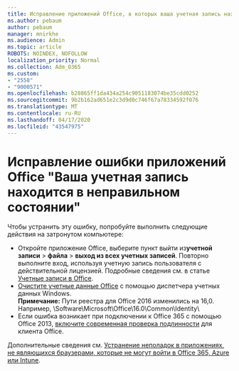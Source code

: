 ```yaml
---
title: Исправление приложений Office, в которых ваша учетная запись находится в ошибочном сообщении о состоянии
ms.author: pebaum
author: pebaum
manager: mnirkhe
ms.audience: Admin
ms.topic: article
ROBOTS: NOINDEX, NOFOLLOW
localization_priority: Normal
ms.collection: Adm_O365
ms.custom:
- "2558"
- "9000571"
ms.openlocfilehash: b28865ff1da434a254c9051183074be35cdd0252
ms.sourcegitcommit: 9b2b162ad651e2c3d9d0c746f67a78334592f076
ms.translationtype: MT
ms.contentlocale: ru-RU
ms.lasthandoff: 04/17/2020
ms.locfileid: "43547975"
---
```

# <a name="fixing-the-office-apps-your-account-is-in-a-bad-state-error"></a>Исправление ошибки приложений Office "Ваша учетная запись находится в неправильном состоянии"

Чтобы устранить эту ошибку, попробуйте выполнить следующие действия на затронутом компьютере:

- Откройте приложение Office, выберите пункт выйти из**учетной записи** >  **файла** > **выход из всех учетных записей**. Повторно выполните вход, используя учетную запись пользователя с действительной лицензией. Подробные сведения см. в статье [Учетные записи в Office](https://support.office.com/article/accounts-in-office-628ea040-f265-49de-b986-be09c3ebf8a9).
- [Очистите учетные данные Office](https://docs.microsoft.com/office/troubleshoot/error-messages/another-account-already-signed-in#step-3-clear-cached-credentials-on-the-computer) с помощью диспетчера учетных данных Windows.<br>
  **Примечание:** Пути реестра для Office 2016 изменились на 16,0. Например, \Software\Microsoft\Office\16.0\Common\Identity\
- Если ошибка возникает при подключении к Office 365 с помощью Office 2013, [включите современная проверка подлинности](https://docs.microsoft.com/office365/admin/security-and-compliance/enable-modern-authentication) для клиента Office.

Дополнительные сведения см. [Устранение неполадок в приложениях, не являющихся браузерами, которые не могут войти в Office 365, Azure или Intune](https://support.office.com/article/how-to-troubleshoot-non-browser-apps-that-can-t-sign-in-to-office-365-azure-or-intune-3ba1b268-66f6-462c-b0e5-070f5c2603c1).

